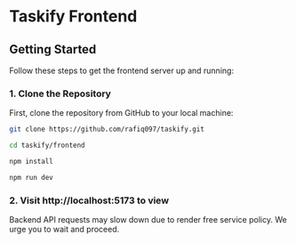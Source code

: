 # Taskify Frontend



## Getting Started

Follow these steps to get the frontend server up and running:

### 1. Clone the Repository

First, clone the repository from GitHub to your local machine:

```bash
git clone https://github.com/rafiq097/taskify.git

cd taskify/frontend

npm install

npm run dev
```

### 2. Visit http://localhost:5173 to view 

Backend API requests may slow down due to render free service policy.
We urge you to wait and proceed. 